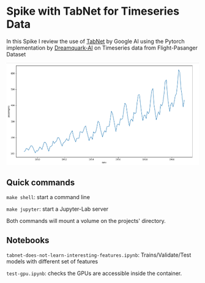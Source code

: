 # Spike with TabNet for Timeseries Data

In this Spike I review the use of [TabNet](https://arxiv.org/abs/1908.07442?utm_source=feedburner&utm_medium=feed&utm_campaign=Feed%3A+arxiv%2FQSXk+%28ExcitingAds%21+cs+updates+on+arXiv.org%29) by Google AI using the Pytorch implementation by [Dreamquark-AI](https://github.com/dreamquark-ai/tabnet)
on Timeseries data from Flight-Pasanger Dataset

![](imgs/timeseries.png)

## Quick commands

```make shell```: start a command line 

```make jupyter```: start a Jupyter-Lab server 

Both commands will mount a volume on the projects' directory.


## Notebooks

```tabnet-does-not-learn-interesting-features.ipynb```: Trains/Validate/Test models with different set of features


```test-gpu.ipynb```: checks the GPUs are accessible inside the container.

